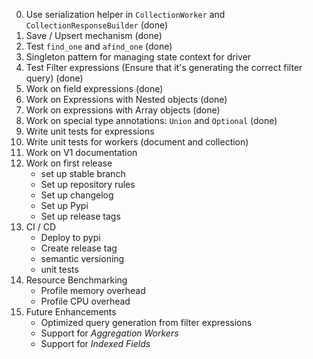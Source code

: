 0. Use serialization helper in `CollectionWorker` and `CollectionResponseBuilder` (done)
1. Save / Upsert mechanism (done)
2. Test `find_one` and `afind_one` (done)
3. Singleton pattern for managing state context for driver
4. Test Filter expressions (Ensure that it's generating the correct filter query) (done)
5. Work on field expressions (done)
6. Work on Expressions with Nested objects (done)
7. Work on expressions with Array objects (done)
7. Work on special type annotations: `Union` and `Optional` (done)
8. Write unit tests for expressions
9. Write unit tests for workers (document and collection)
10. Work on V1 documentation
11. Work on first release
    - set up stable branch
    - Set up repository rules
    - Set up changelog
    - Set up Pypi
    - Set up release tags
12. CI / CD
    - Deploy to pypi
    - Create release tag
    - semantic versioning
    - unit tests
13. Resource Benchmarking
    - Profile memory overhead
    - Profile CPU overhead
14. Future Enhancements
    - Optimized query generation from filter expressions
    - Support for _Aggregation Workers_
    - Support for _Indexed Fields_